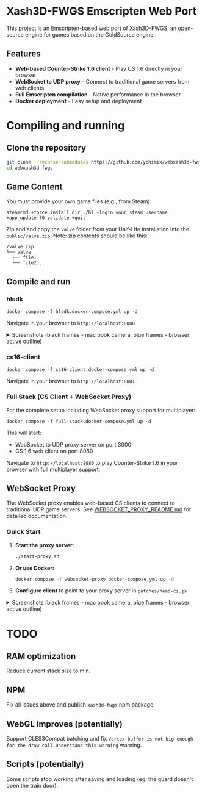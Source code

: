 # Xash3D-FWGS Emscripten Web Port

This project is an [Emscripten](https://emscripten.org/)-based web port of [Xash3D-FWGS](https://github.com/FWGS/xash3d-fwgs), an open-source engine for games based on the GoldSource engine.

## Features

- **Web-based Counter-Strike 1.6 client** - Play CS 1.6 directly in your browser
- **WebSocket to UDP proxy** - Connect to traditional game servers from web clients
- **Full Emscripten compilation** - Native performance in the browser
- **Docker deployment** - Easy setup and deployment

# Compiling and running 

## Clone the repository

```bash
git clone --recurse-submodules https://github.com/yohimik/webxash3d-fwgs.git
cd webxash3d-fwgs
```

## Game Content

You must provide your own game files (e.g., from Steam):
```shell
steamcmd +force_install_dir ./hl +login your_steam_username +app_update 70 validate +quit
```

Zip and and copy the `valve` folder from your Half-Life installation into the `public/valve.zip`.
Note: zip contents should be like this:
```shell
/valve.zip
└── valve                  
  ├── file1           
  └── file2...  
```


## Compile and run

### hlsdk

```shell
docker compose -f hlsdk.docker-compose.yml up -d
```

Navigate in your browser to `http://localhost:8080`

<details>
  <summary>Screenshots (black frames - mac book camera, blue frames - browser active outline)</summary>

![hlsdk screenshot 0](./screenshots/hlsdk0.png)
![hlsdk screenshot 1](./screenshots/hlsdk1.png)
![hlsdk screenshot 2](./screenshots/hlsdk2.png)
![hlsdk screenshot 3](./screenshots/hlsdk3.png)
![hlsdk screenshot 4](./screenshots/hlsdk4.png)

</details>

### cs16-client

```shell
docker compose -f cs16-client.docker-compose.yml up -d
```

Navigate in your browser to `http://localhost:8081`

### Full Stack (CS Client + WebSocket Proxy)

For the complete setup including WebSocket proxy support for multiplayer:

```shell
docker compose -f full-stack.docker-compose.yml up -d
```

This will start:
- WebSocket to UDP proxy server on port 3000
- CS 1.6 web client on port 8080

Navigate to `http://localhost:8080` to play Counter-Strike 1.6 in your browser with full multiplayer support.

## WebSocket Proxy

The WebSocket proxy enables web-based CS clients to connect to traditional UDP game servers. See [WEBSOCKET_PROXY_README.md](./WEBSOCKET_PROXY_README.md) for detailed documentation.

### Quick Start

1. **Start the proxy server:**
   ```bash
   ./start-proxy.sh
   ```

2. **Or use Docker:**
   ```bash
   docker compose -f websocket-proxy.docker-compose.yml up -d
   ```

3. **Configure client** to point to your proxy server in `patches/head-cs.js`

<details>
  <summary>Screenshots (black frames - mac book camera, blue frames - browser active outline)</summary>

![cs16-client screenshot 0](./screenshots/cs16-client0.png)
![cs16-client screenshot 1](./screenshots/cs16-client1.png)
![cs16-client screenshot 2](./screenshots/cs16-client2.png)
![cs16-client screenshot 3](./screenshots/cs16-client3.png)

</details>

# TODO

## RAM optimization

Reduce current stack size to min.

## NPM

Fix all issues above and publish `xash3d-fwgs` npm package.

## WebGL improves (potentially)

Support GLES3Compat batching and fix `Vertex buffer is not big enough for the draw call.Understand this warning` warning.

## Scripts (potentially)

Some scripts stop working after saving and loading (eg. the guard doesn't open the train door).
